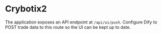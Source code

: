 # Crybotix2

The application exposes an API endpoint at `/api/ui/push`.
Configure Dify to POST trade data to this route so the UI can be kept up to date.

